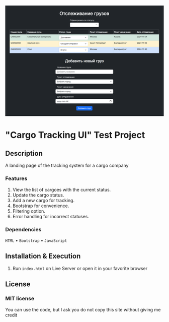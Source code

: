 ![MasterHead](./head.png)

# "Cargo Tracking UI" Test Project

## Description

A landing page of the tracking system for a cargo company

### Features

1. View the list of cargoes with the current status.
2. Update the cargo status.
3. Add a new cargo for tracking.
4. Bootstrap for convenience.
5. Filtering option.
6. Error handling for incorrect statuses.

### Dependencies

`HTML` • `Bootstrap` • `JavaScript`

## Installation & Execution

1. Run `index.html` on Live Server or open it in your favorite browser
<!-- 2. Or open the [deployed version]() -->

## License

### MIT license

You can use the code, but I ask you do not copy this site without giving me credit
